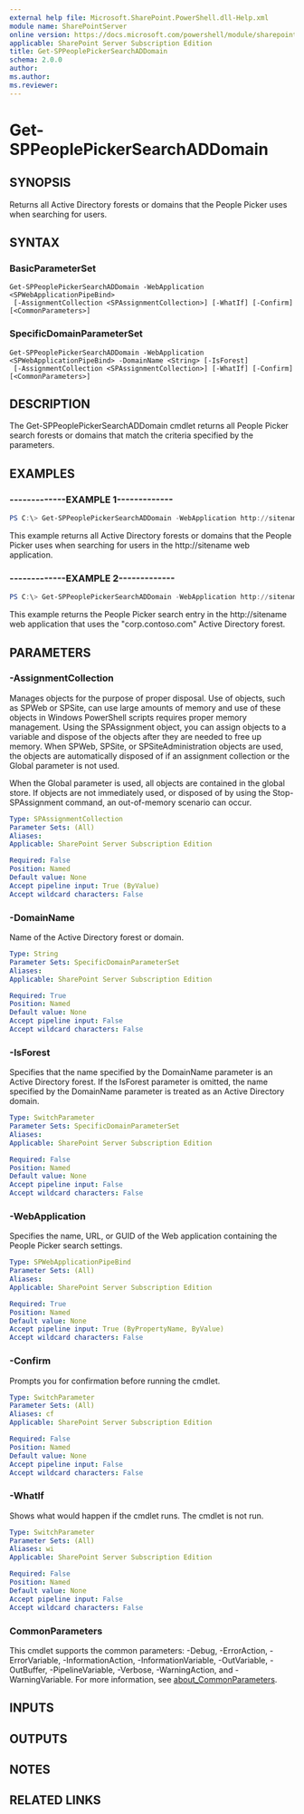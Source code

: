 ```yaml
---
external help file: Microsoft.SharePoint.PowerShell.dll-Help.xml
module name: SharePointServer
online version: https://docs.microsoft.com/powershell/module/sharepoint-server/get-sppeoplepickersearchaddomain
applicable: SharePoint Server Subscription Edition
title: Get-SPPeoplePickerSearchADDomain
schema: 2.0.0
author:
ms.author:
ms.reviewer:
---
```


# Get-SPPeoplePickerSearchADDomain

## SYNOPSIS
Returns all Active Directory forests or domains that the People Picker uses when searching for users.

## SYNTAX

### BasicParameterSet
```
Get-SPPeoplePickerSearchADDomain -WebApplication <SPWebApplicationPipeBind>
 [-AssignmentCollection <SPAssignmentCollection>] [-WhatIf] [-Confirm] [<CommonParameters>]
```

### SpecificDomainParameterSet
```
Get-SPPeoplePickerSearchADDomain -WebApplication <SPWebApplicationPipeBind> -DomainName <String> [-IsForest]
 [-AssignmentCollection <SPAssignmentCollection>] [-WhatIf] [-Confirm] [<CommonParameters>]
```

## DESCRIPTION
The Get-SPPeoplePickerSearchADDomain cmdlet returns all People Picker search forests or domains that match the criteria specified by the parameters.

## EXAMPLES

### -------------EXAMPLE 1------------- 
```powershell
PS C:\> Get-SPPeoplePickerSearchADDomain -WebApplication http://sitename
```

This example returns all Active Directory forests or domains that the People Picker uses when searching for users in the http://sitename web application.

### -------------EXAMPLE 2------------- 
```powershell
PS C:\> Get-SPPeoplePickerSearchADDomain -WebApplication http://sitename -DomainName "corp.contoso.com" -IsForest
```

This example returns the People Picker search entry in the http://sitename web application that uses the "corp.contoso.com" Active Directory forest.

## PARAMETERS

### -AssignmentCollection
Manages objects for the purpose of proper disposal.
Use of objects, such as SPWeb or SPSite, can use large amounts of memory and use of these objects in Windows PowerShell scripts requires proper memory management.
Using the SPAssignment object, you can assign objects to a variable and dispose of the objects after they are needed to free up memory.
When SPWeb, SPSite, or SPSiteAdministration objects are used, the objects are automatically disposed of if an assignment collection or the Global parameter is not used.

When the Global parameter is used, all objects are contained in the global store.
If objects are not immediately used, or disposed of by using the Stop-SPAssignment command, an out-of-memory scenario can occur.

```yaml
Type: SPAssignmentCollection
Parameter Sets: (All)
Aliases:
Applicable: SharePoint Server Subscription Edition

Required: False
Position: Named
Default value: None
Accept pipeline input: True (ByValue)
Accept wildcard characters: False
```

### -DomainName
Name of the Active Directory forest or domain.

```yaml
Type: String
Parameter Sets: SpecificDomainParameterSet
Aliases:
Applicable: SharePoint Server Subscription Edition

Required: True
Position: Named
Default value: None
Accept pipeline input: False
Accept wildcard characters: False
```

### -IsForest
Specifies that the name specified by the DomainName parameter is an Active Directory forest.
If the IsForest parameter is omitted, the name specified by the DomainName parameter is treated as an Active Directory domain.

```yaml
Type: SwitchParameter
Parameter Sets: SpecificDomainParameterSet
Aliases:
Applicable: SharePoint Server Subscription Edition

Required: False
Position: Named
Default value: None
Accept pipeline input: False
Accept wildcard characters: False
```

### -WebApplication
Specifies the name, URL, or GUID of the Web application containing the People Picker search settings.

```yaml
Type: SPWebApplicationPipeBind
Parameter Sets: (All)
Aliases:
Applicable: SharePoint Server Subscription Edition

Required: True
Position: Named
Default value: None
Accept pipeline input: True (ByPropertyName, ByValue)
Accept wildcard characters: False
```

### -Confirm
Prompts you for confirmation before running the cmdlet.

```yaml
Type: SwitchParameter
Parameter Sets: (All)
Aliases: cf
Applicable: SharePoint Server Subscription Edition

Required: False
Position: Named
Default value: None
Accept pipeline input: False
Accept wildcard characters: False
```

### -WhatIf
Shows what would happen if the cmdlet runs.
The cmdlet is not run.

```yaml
Type: SwitchParameter
Parameter Sets: (All)
Aliases: wi
Applicable: SharePoint Server Subscription Edition

Required: False
Position: Named
Default value: None
Accept pipeline input: False
Accept wildcard characters: False
```

### CommonParameters
This cmdlet supports the common parameters: -Debug, -ErrorAction, -ErrorVariable, -InformationAction, -InformationVariable, -OutVariable, -OutBuffer, -PipelineVariable, -Verbose, -WarningAction, and -WarningVariable. For more information, see [about_CommonParameters](https://go.microsoft.com/fwlink/?LinkID=113216).

## INPUTS

## OUTPUTS

## NOTES

## RELATED LINKS
